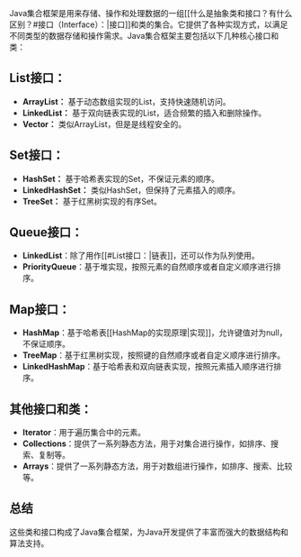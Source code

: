 Java集合框架是用来存储、操作和处理数据的一组[[什么是抽象类和接口？有什么区别？#接口（Interface）：|接口]]和类的集合。它提供了各种实现方式，以满足不同类型的数据存储和操作需求。Java集合框架主要包括以下几种核心接口和类：
## List接口：
- **ArrayList：** 基于动态数组实现的List，支持快速随机访问。
- **LinkedList：** 基于双向链表实现的List，适合频繁的插入和删除操作。
- **Vector：** 类似ArrayList，但是是线程安全的。
## Set接口：
- **HashSet：** 基于哈希表实现的Set，不保证元素的顺序。
- **LinkedHashSet：** 类似HashSet，但保持了元素插入的顺序。
- **TreeSet：** 基于红黑树实现的有序Set。
## Queue接口：
- **LinkedList**：除了用作[[#List接口：|链表]]，还可以作为队列使用。
- **PriorityQueue**：基于堆实现，按照元素的自然顺序或者自定义顺序进行排序。
## Map接口：
- **HashMap**：基于哈希表[[HashMap的实现原理|实现]]，允许键值对为null，不保证顺序。
- **TreeMap**：基于红黑树实现，按照键的自然顺序或者自定义顺序进行排序。
- **LinkedHashMap**：基于哈希表和双向链表实现，按照元素插入顺序进行排序。
## 其他接口和类：
- **Iterator**：用于遍历集合中的元素。
- **Collections**：提供了一系列静态方法，用于对集合进行操作，如排序、搜索、复制等。
- **Arrays**：提供了一系列静态方法，用于对数组进行操作，如排序、搜索、比较等。
## 总结
这些类和接口构成了Java集合框架，为Java开发提供了丰富而强大的数据结构和算法支持。